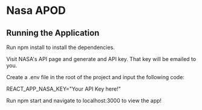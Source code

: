 # Nasa APOD

## Running the Application
Run npm install to install the dependencies.

Visit NASA's API page and generate and API key. That key will be emailed to you.

Create a .env file in the root of the project and input the following code:

REACT_APP_NASA_KEY="Your API Key here!"

Run npm start and navigate to localhost:3000 to view the app!

